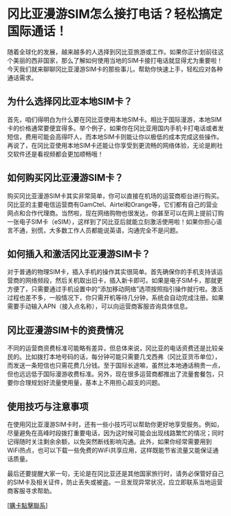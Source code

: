 # 冈比亚漫游SIM怎么接打电话？轻松搞定国际通话！

随着全球化的发展，越来越多的人选择到冈比亚旅游或工作。如果你正计划前往这个美丽的西非国家，那么了解如何使用当地的SIM卡接打电话就显得尤为重要啦！今天我们就来聊聊冈比亚漫游SIM卡的那些事儿，帮助你快速上手，轻松应对各种通话需求。

## 为什么选择冈比亚本地SIM卡？

首先，咱们得明白为什么要在冈比亚使用本地SIM卡。相比于国际漫游，本地SIM卡的价格通常要便宜得多。举个例子，如果你在冈比亚用国内手机卡打电话或者发短信，费用可能会高得吓人，而本地SIM卡则能让你以极低的成本完成这些操作。再说了，在冈比亚使用本地SIM卡还能让你享受到更流畅的网络体验，无论是刷社交软件还是看视频都会更加顺畅哦！

## 如何购买冈比亚漫游SIM卡？

购买冈比亚漫游SIM卡其实非常简单，你可以直接在机场的运营商柜台进行购买。冈比亚的主要电信运营商有GamCtel、Airtel和Orange等，它们都有自己的营业网点和合作代理商。当然啦，现在网络购物也很发达，你甚至可以在网上提前订购一张电子SIM卡（eSIM），这样到了冈比亚后就能立刻激活使用啦！如果你担心语言不通，别慌，大多数工作人员都能说英语，沟通完全不是问题。

## 如何插入和激活冈比亚漫游SIM卡？

对于普通的物理SIM卡，插入手机的操作其实很简单。首先确保你的手机支持该运营商的网络频段，然后关机取出旧卡，插入新卡即可。如果是电子SIM卡，那就更方便了，只需要通过手机设置中的“添加移动网络”选项按照指引操作就行啦。激活过程也差不多，一般情况下，你只需开机等待几分钟，系统会自动完成注册。如果需要手动输入APN（接入点名称），可以向运营商客服咨询具体信息。

## 冈比亚漫游SIM卡的资费情况

不同的运营商资费标准可能略有差异，但总体来说，冈比亚的电话资费还是比较亲民的。比如拨打本地号码的话，每分钟可能只需要几戈西弗（冈比亚货币单位），而发送一条短信也只需花费几分钱。至于国际长途嘛，虽然比本地通话稍贵一点，但也远远低于国际漫游收费标准。另外，现在很多运营商都推出了流量套餐包，只要你合理规划好流量使用量，基本上不用担心超支的问题。

## 使用技巧与注意事项

在使用冈比亚漫游SIM卡时，还有一些小技巧可以帮助你更好地享受服务。例如，尽量避免在高峰时段拨打重要电话，因为这时候可能会出现线路繁忙的情况；同时记得随时关注剩余余额，以免突然断线影响沟通。此外，如果你经常需要用到WiFi热点，也可以下载一些免费的WiFi共享应用，这样既能节省流量又能保证通话质量。

最后还要提醒大家一句，无论是在冈比亚还是其他国家旅行时，请务必保管好自己的SIM卡及相关证件，防止丢失或被盗。一旦发现异常状况，应立即联系当地运营商客服寻求帮助。

[[購卡點擊聯系](https://t.me/s/esim1088)]